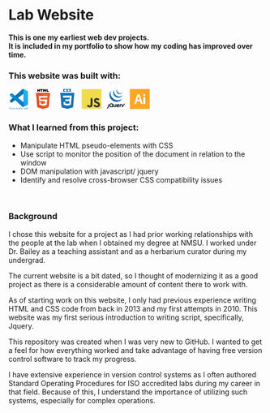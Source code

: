 # Lab Website

**This is one my earliest web dev projects.**<br>
**It is included in my portfolio to show how my coding has improved over time.**

### This website was built with:
<div>
      <img src="https://github.com/devicons/devicon/blob/master/icons/vscode/vscode-original-wordmark.svg" title="VSCode" alt="VSCode" width="40" height="40"/>&nbsp;
      <img src="https://github.com/devicons/devicon/blob/master/icons/html5/html5-original-wordmark.svg" title="HTML5" alt="HTML" width="40" height="40"/>&nbsp;
      <img src="https://github.com/devicons/devicon/blob/master/icons/css3/css3-plain-wordmark.svg"  title="CSS3" alt="CSS" width="40" height="40"/>&nbsp;
      <img src="https://github.com/devicons/devicon/blob/master/icons/javascript/javascript-original.svg" title="JavaScript" alt="JavaScript" width="40" height="40"/>&nbsp;
      <img src="https://github.com/devicons/devicon/blob/master/icons/jquery/jquery-original-wordmark.svg" title="Jquery" alt="Jquery" width="40" height="40"/>&nbsp;
      <img src="https://github.com/devicons/devicon/blob/master/icons/illustrator/illustrator-plain.svg" title="Illustrator" alt="Illustrator" width="40" height="40"/>&nbsp;
</div>

### What I learned from this project: 
+ Manipulate HTML pseudo-elements with CSS
+ Use script to monitor the position of the document in relation to the window
+ DOM manipulation with javascript/ jquery
+ Identify and resolve cross-browser CSS compatibility issues
<br/>

### Background
I chose this website for a project as I had prior working relationships with the people at the lab when I obtained my degree at NMSU. 
I worked under Dr. Bailey as a teaching assistant and as a herbarium curator during my undergrad.

The current website is a bit dated, so I thought of modernizing it as a good project as there is a considerable amount of content there to work with.

As of starting work on this website, I only had previous experience writing HTML and CSS code from back in 2013 and my first attempts in 2010.
This website was my first serious introduction to writing script, specifically, Jquery.

This repository was created when I was very new to GitHub. I wanted to get a feel for how everything worked and take advantage of having free version control software to track my progress.
<!-- This repository was created to get a feel for using GitHub and Git for version control during the creation of my portfolio pieces.
I anticipate future projects will have smoother version control documentation as I intend to have more aspects of GitHub mastered. -->

I have extensive experience in version control systems as I often authored Standard Operating Procedures for ISO accredited labs during my career in that field.
Because of this, I understand the importance of utilizing such systems, especially for complex operations.<br>
<br>
